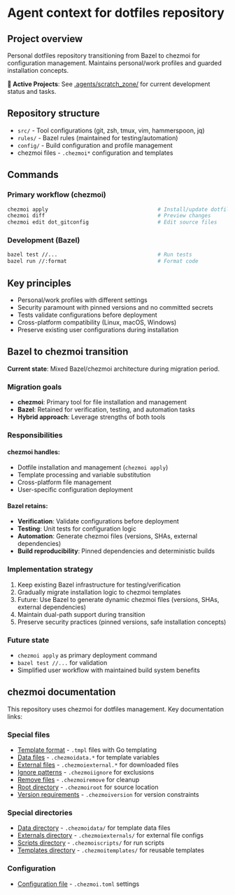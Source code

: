 # Agent context for dotfiles repository

## Project overview

Personal dotfiles repository transitioning from Bazel to chezmoi for configuration management. Maintains personal/work profiles and guarded installation concepts.

**🚧 Active Projects**: See [.agents/scratch_zone/](.agents/scratch_zone/) for current development status and tasks.

## Repository structure

- `src/` - Tool configurations (git, zsh, tmux, vim, hammerspoon, jq)
- `rules/` - Bazel rules (maintained for testing/automation)
- `config/` - Build configuration and profile management
- chezmoi files - `.chezmoi*` configuration and templates

## Commands

### Primary workflow (chezmoi)
```bash
chezmoi apply                                   # Install/update dotfiles
chezmoi diff                                    # Preview changes
chezmoi edit dot_gitconfig                      # Edit source files
```

### Development (Bazel)
```bash
bazel test //...                                # Run tests
bazel run //:format                             # Format code
```

## Key principles

- Personal/work profiles with different settings  
- Security paramount with pinned versions and no committed secrets
- Tests validate configurations before deployment
- Cross-platform compatibility (Linux, macOS, Windows)
- Preserve existing user configurations during installation

## Bazel to chezmoi transition

**Current state**: Mixed Bazel/chezmoi architecture during migration period.

### Migration goals
- **chezmoi**: Primary tool for file installation and management
- **Bazel**: Retained for verification, testing, and automation tasks
- **Hybrid approach**: Leverage strengths of both tools

### Responsibilities

#### chezmoi handles:
- Dotfile installation and management (`chezmoi apply`)
- Template processing and variable substitution
- Cross-platform file management
- User-specific configuration deployment

#### Bazel retains:
- **Verification**: Validate configurations before deployment
- **Testing**: Unit tests for configuration logic
- **Automation**: Generate chezmoi files (versions, SHAs, external dependencies)
- **Build reproducibility**: Pinned dependencies and deterministic builds

### Implementation strategy
1. Keep existing Bazel infrastructure for testing/verification
2. Gradually migrate installation logic to chezmoi templates
3. Future: Use Bazel to generate dynamic chezmoi files (versions, SHAs, external dependencies)
4. Maintain dual-path support during transition
5. Preserve security practices (pinned versions, safe installation concepts)

### Future state
- `chezmoi apply` as primary deployment command
- `bazel test //...` for validation
- Simplified user workflow with maintained build system benefits

## chezmoi documentation

This repository uses chezmoi for dotfiles management. Key documentation links:

### Special files
- [Template format](https://www.chezmoi.io/reference/special-files/chezmoi-format-tmpl/) - `.tmpl` files with Go templating
- [Data files](https://www.chezmoi.io/reference/special-files/chezmoidata-format/) - `.chezmoidata.*` for template variables
- [External files](https://www.chezmoi.io/reference/special-files/chezmoiexternal-format/) - `.chezmoiexternal.*` for downloaded files
- [Ignore patterns](https://www.chezmoi.io/reference/special-files/chezmoiignore/) - `.chezmoiignore` for exclusions
- [Remove files](https://www.chezmoi.io/reference/special-files/chezmoiremove/) - `.chezmoiremove` for cleanup
- [Root directory](https://www.chezmoi.io/reference/special-files/chezmoiroot/) - `.chezmoiroot` for source location
- [Version requirements](https://www.chezmoi.io/reference/special-files/chezmoiversion/) - `.chezmoiversion` for version constraints

### Special directories
- [Data directory](https://www.chezmoi.io/reference/special-directories/chezmoidata/) - `.chezmoidata/` for template data files
- [Externals directory](https://www.chezmoi.io/reference/special-directories/chezmoiexternals/) - `.chezmoiexternals/` for external file configs  
- [Scripts directory](https://www.chezmoi.io/reference/special-directories/chezmoiscripts/) - `.chezmoiscripts/` for run scripts
- [Templates directory](https://www.chezmoi.io/reference/special-directories/chezmoitemplates/) - `.chezmoitemplates/` for reusable templates

### Configuration
- [Configuration file](https://www.chezmoi.io/reference/configuration-file/) - `.chezmoi.toml` settings
